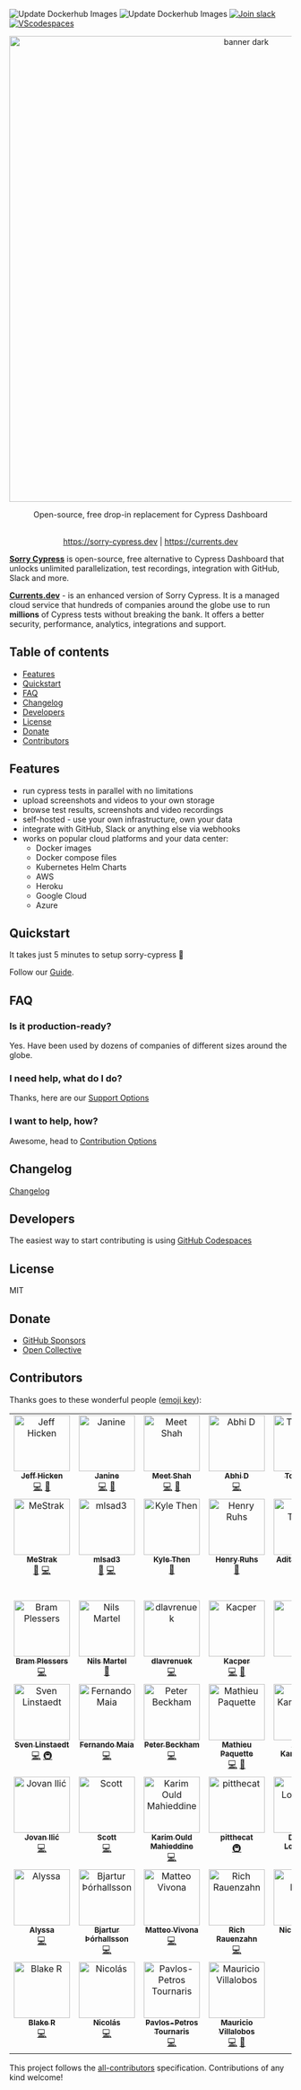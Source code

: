 ![Update Dockerhub Images](https://github.com/agoldis/sorry-cypress/workflows/Update%20Dockerhub%20Images/badge.svg?event=push)
![Update Dockerhub Images](https://github.com/agoldis/sorry-cypress/workflows/Lint%20and%20test/badge.svg)
<a href="https://join.slack.com/t/sorry-cypress/shared_invite/zt-eis1h6jl-tJELaD7q9UGEhMP8WHJOaw" target="_blank">![Join slack](https://img.shields.io/badge/join-slack-orange?logo=slack)<a/>
[![VScodespaces](https://img.shields.io/endpoint?url=https%3A%2F%2Faka.ms%2Fvso-badge)](https://docs.sorry-cypress.dev/development/development-guide#github-codespaces)

<div align="center">
<p align="center">
  <img width="830" alt="banner dark" src="https://user-images.githubusercontent.com/1637928/147379205-2fe4fb9d-49e6-4a2b-917b-2a28973d2a3a.png">
</p>

<div>Open-source, free drop-in replacement for Cypress Dashboard</div>
</div>

<br />
<p align="center">
  <a href="https://sorry-cypress.dev">https://sorry-cypress.dev</a> 
 | 
  <a href="https://currents.dev/?utm_source=github_readme">https://currents.dev</a>
</p>

**[Sorry Cypress](https://sorry-cypress.dev)** is open-source, free alternative to Cypress Dashboard that unlocks unlimited parallelization, test recordings, integration with GitHub, Slack and more.

**[Currents.dev](https://currents.dev/?utm_source=github_readme)** - is an enhanced version of Sorry Cypress. It is a managed cloud service that hundreds of companies around the globe use to run **millions** of Cypress tests without breaking the bank. It offers a better security, performance, analytics, integrations and support.



## Table of contents

- [Features](#features)
- [Quickstart](#quickstart)
- [FAQ](#faq)
- [Changelog](#changelog)
- [Developers](#developers)
- [License](#license)
- [Donate](#donate)
- [Contributors](#contributors)

## Features

- run cypress tests in parallel with no limitations
- upload screenshots and videos to your own storage
- browse test results, screenshots and video recordings
- self-hosted - use your own infrastructure, own your data
- integrate with GitHub, Slack or anything else via webhooks
- works on popular cloud platforms and your data center:
  - Docker images
  - Docker compose files
  - Kubernetes Helm Charts
  - AWS
  - Heroku
  - Google Cloud
  - Azure

## Quickstart

It takes just 5 minutes to setup sorry-cypress 🚀

Follow our [Guide](https://docs.sorry-cypress.dev/guide/get-started).

## FAQ

### Is it production-ready?

Yes. Have been used by dozens of companies of different sizes around the globe.

### I need help, what do I do?

Thanks, here are our [Support Options](https://docs.sorry-cypress.dev/support)

### I want to help, how?

Awesome, head to [Contribution Options](https://docs.sorry-cypress.dev/contributions)

## Changelog

[Changelog](https://docs.sorry-cypress.dev/development/changelog)

## Developers

The easiest way to start contributing is using [GitHub Codespaces](https://docs.sorry-cypress.dev/development/development-guide#github-codespaces)

## License

MIT

## Donate

- [GitHub Sponsors](https://github.com/sponsors/agoldis)
- [Open Collective](https://opencollective.com/sorry-cypress)

## Contributors

Thanks goes to these wonderful people ([emoji key](https://allcontributors.org/docs/en/emoji-key)):

<!-- ALL-CONTRIBUTORS-LIST:START - Do not remove or modify this section -->
<!-- prettier-ignore-start -->
<!-- markdownlint-disable -->
<table>
  <tbody>
    <tr>
      <td align="center" valign="top" width="14.28%"><a href="http://jeffhicken.com"><img src="https://avatars3.githubusercontent.com/u/5297942?v=4?s=100" width="100px;" alt="Jeff Hicken"/><br /><sub><b>Jeff Hicken</b></sub></a><br /><a href="https://github.com/sorry-cypress/sorry-cypress/commits?author=jhicken" title="Code">💻</a> <a href="#ideas-jhicken" title="Ideas, Planning, & Feedback">🤔</a></td>
      <td align="center" valign="top" width="14.28%"><a href="https://github.com/janineahn"><img src="https://avatars3.githubusercontent.com/u/15375744?v=4?s=100" width="100px;" alt="Janine"/><br /><sub><b>Janine</b></sub></a><br /><a href="https://github.com/sorry-cypress/sorry-cypress/commits?author=janineahn" title="Code">💻</a> <a href="https://github.com/sorry-cypress/sorry-cypress/commits?author=janineahn" title="Documentation">📖</a></td>
      <td align="center" valign="top" width="14.28%"><a href="https://github.com/xtroncode"><img src="https://avatars2.githubusercontent.com/u/3901381?v=4?s=100" width="100px;" alt="Meet Shah"/><br /><sub><b>Meet Shah</b></sub></a><br /><a href="https://github.com/sorry-cypress/sorry-cypress/commits?author=xtroncode" title="Code">💻</a> <a href="https://github.com/sorry-cypress/sorry-cypress/commits?author=xtroncode" title="Documentation">📖</a></td>
      <td align="center" valign="top" width="14.28%"><a href="https://github.com/abhidp"><img src="https://avatars0.githubusercontent.com/u/30851622?v=4?s=100" width="100px;" alt="Abhi D"/><br /><sub><b>Abhi D</b></sub></a><br /><a href="https://github.com/sorry-cypress/sorry-cypress/commits?author=abhidp" title="Code">💻</a></td>
      <td align="center" valign="top" width="14.28%"><a href="https://github.com/TomaszG"><img src="https://avatars0.githubusercontent.com/u/873114?v=4?s=100" width="100px;" alt="TomaszG"/><br /><sub><b>TomaszG</b></sub></a><br /><a href="https://github.com/sorry-cypress/sorry-cypress/commits?author=TomaszG" title="Code">💻</a> <a href="https://github.com/sorry-cypress/sorry-cypress/commits?author=TomaszG" title="Documentation">📖</a></td>
      <td align="center" valign="top" width="14.28%"><a href="https://www.linkedin.com/in/coreyshirk/"><img src="https://avatars1.githubusercontent.com/u/9434322?v=4?s=100" width="100px;" alt="Corey Shirk"/><br /><sub><b>Corey Shirk</b></sub></a><br /><a href="https://github.com/sorry-cypress/sorry-cypress/commits?author=coreyshirk" title="Documentation">📖</a></td>
      <td align="center" valign="top" width="14.28%"><a href="https://github.com/nickcox"><img src="https://avatars0.githubusercontent.com/u/135552?v=4?s=100" width="100px;" alt="nickcox"/><br /><sub><b>nickcox</b></sub></a><br /><a href="https://github.com/sorry-cypress/sorry-cypress/commits?author=nickcox" title="Documentation">📖</a></td>
    </tr>
    <tr>
      <td align="center" valign="top" width="14.28%"><a href="https://github.com/MeStrak"><img src="https://avatars3.githubusercontent.com/u/31989238?v=4?s=100" width="100px;" alt="MeStrak"/><br /><sub><b>MeStrak</b></sub></a><br /><a href="https://github.com/sorry-cypress/sorry-cypress/commits?author=MeStrak" title="Documentation">📖</a> <a href="https://github.com/sorry-cypress/sorry-cypress/commits?author=MeStrak" title="Code">💻</a></td>
      <td align="center" valign="top" width="14.28%"><a href="https://github.com/mlsad3"><img src="https://avatars2.githubusercontent.com/u/15711477?v=4?s=100" width="100px;" alt="mlsad3"/><br /><sub><b>mlsad3</b></sub></a><br /><a href="https://github.com/sorry-cypress/sorry-cypress/commits?author=mlsad3" title="Documentation">📖</a> <a href="https://github.com/sorry-cypress/sorry-cypress/commits?author=mlsad3" title="Code">💻</a></td>
      <td align="center" valign="top" width="14.28%"><a href="https://github.com/KyleThenTR"><img src="https://avatars3.githubusercontent.com/u/52414395?v=4?s=100" width="100px;" alt="Kyle Then"/><br /><sub><b>Kyle Then</b></sub></a><br /><a href="https://github.com/sorry-cypress/sorry-cypress/commits?author=KyleThenTR" title="Documentation">📖</a></td>
      <td align="center" valign="top" width="14.28%"><a href="https://redaxmedia.com"><img src="https://avatars3.githubusercontent.com/u/1835397?v=4?s=100" width="100px;" alt="Henry Ruhs"/><br /><sub><b>Henry Ruhs</b></sub></a><br /><a href="#ideas-redaxmedia" title="Ideas, Planning, & Feedback">🤔</a></td>
      <td align="center" valign="top" width="14.28%"><a href="https://github.com/adityatr"><img src="https://avatars0.githubusercontent.com/u/9066230?v=4?s=100" width="100px;" alt="Aditya Trivedi"/><br /><sub><b>Aditya Trivedi</b></sub></a><br /><a href="#content-adityatr" title="Content">🖋</a></td>
      <td align="center" valign="top" width="14.28%"><a href="https://github.com/StefanS-O"><img src="https://avatars2.githubusercontent.com/u/1253938?v=4?s=100" width="100px;" alt="Stefan Schulte-Ortbeck"/><br /><sub><b>Stefan Schulte-Ortbeck</b></sub></a><br /><a href="https://github.com/sorry-cypress/sorry-cypress/commits?author=StefanS-O" title="Code">💻</a> <a href="#example-StefanS-O" title="Examples">💡</a> <a href="https://github.com/sorry-cypress/sorry-cypress/commits?author=StefanS-O" title="Documentation">📖</a> <a href="#ideas-StefanS-O" title="Ideas, Planning, & Feedback">🤔</a></td>
      <td align="center" valign="top" width="14.28%"><a href="https://github.com/tico24"><img src="https://avatars2.githubusercontent.com/u/45351296?v=4?s=100" width="100px;" alt="Tim Collins"/><br /><sub><b>Tim Collins</b></sub></a><br /><a href="#content-tico24" title="Content">🖋</a> <a href="#example-tico24" title="Examples">💡</a></td>
    </tr>
    <tr>
      <td align="center" valign="top" width="14.28%"><a href="http://www.webdevotion.be"><img src="https://avatars3.githubusercontent.com/u/50583?v=4?s=100" width="100px;" alt="Bram Plessers"/><br /><sub><b>Bram Plessers</b></sub></a><br /><a href="https://github.com/sorry-cypress/sorry-cypress/commits?author=webdevotion" title="Code">💻</a></td>
      <td align="center" valign="top" width="14.28%"><a href="https://github.com/nilsmartel"><img src="https://avatars1.githubusercontent.com/u/28377948?v=4?s=100" width="100px;" alt="Nils Martel"/><br /><sub><b>Nils Martel</b></sub></a><br /><a href="https://github.com/sorry-cypress/sorry-cypress/commits?author=nilsmartel" title="Documentation">📖</a></td>
      <td align="center" valign="top" width="14.28%"><a href="https://github.com/dlavrenuek"><img src="https://avatars3.githubusercontent.com/u/20122620?v=4?s=100" width="100px;" alt="dlavrenuek"/><br /><sub><b>dlavrenuek</b></sub></a><br /><a href="https://github.com/sorry-cypress/sorry-cypress/commits?author=dlavrenuek" title="Code">💻</a></td>
      <td align="center" valign="top" width="14.28%"><a href="https://github.com/Upgreydd"><img src="https://avatars3.githubusercontent.com/u/579481?v=4?s=100" width="100px;" alt="Kacper"/><br /><sub><b>Kacper</b></sub></a><br /><a href="https://github.com/sorry-cypress/sorry-cypress/commits?author=Upgreydd" title="Code">💻</a> <a href="https://github.com/sorry-cypress/sorry-cypress/commits?author=Upgreydd" title="Documentation">📖</a></td>
      <td align="center" valign="top" width="14.28%"><a href="https://github.com/DeniDoman"><img src="https://avatars3.githubusercontent.com/u/3439929?v=4?s=100" width="100px;" alt="Denis"/><br /><sub><b>Denis</b></sub></a><br /><a href="https://github.com/sorry-cypress/sorry-cypress/commits?author=DeniDoman" title="Code">💻</a></td>
      <td align="center" valign="top" width="14.28%"><a href="http://lucasltinoco.github.io"><img src="https://avatars2.githubusercontent.com/u/42158644?v=4?s=100" width="100px;" alt="Lucas Tinoco"/><br /><sub><b>Lucas Tinoco</b></sub></a><br /><a href="https://github.com/sorry-cypress/sorry-cypress/commits?author=lucasltinoco" title="Documentation">📖</a></td>
      <td align="center" valign="top" width="14.28%"><a href="https://github.com/juanjopb"><img src="https://avatars3.githubusercontent.com/u/44626438?v=4?s=100" width="100px;" alt="JuanJose Perez"/><br /><sub><b>JuanJose Perez</b></sub></a><br /><a href="https://github.com/sorry-cypress/sorry-cypress/commits?author=juanjopb" title="Code">💻</a></td>
    </tr>
    <tr>
      <td align="center" valign="top" width="14.28%"><a href="https://github.com/slinstaedt"><img src="https://avatars1.githubusercontent.com/u/682090?v=4?s=100" width="100px;" alt="Sven Linstaedt"/><br /><sub><b>Sven Linstaedt</b></sub></a><br /><a href="https://github.com/sorry-cypress/sorry-cypress/commits?author=slinstaedt" title="Code">💻</a> <a href="#infra-slinstaedt" title="Infrastructure (Hosting, Build-Tools, etc)">🚇</a></td>
      <td align="center" valign="top" width="14.28%"><a href="https://github.com/fsmaia"><img src="https://avatars0.githubusercontent.com/u/968790?v=4?s=100" width="100px;" alt="Fernando Maia"/><br /><sub><b>Fernando Maia</b></sub></a><br /><a href="https://github.com/sorry-cypress/sorry-cypress/commits?author=fsmaia" title="Code">💻</a></td>
      <td align="center" valign="top" width="14.28%"><a href="https://github.com/pbeckham"><img src="https://avatars.githubusercontent.com/u/1321331?v=4?s=100" width="100px;" alt="Peter Beckham"/><br /><sub><b>Peter Beckham</b></sub></a><br /><a href="https://github.com/sorry-cypress/sorry-cypress/commits?author=pbeckham" title="Code">💻</a></td>
      <td align="center" valign="top" width="14.28%"><a href="https://www.linkedin.com/in/mathpaquette/"><img src="https://avatars.githubusercontent.com/u/4358455?v=4?s=100" width="100px;" alt="Mathieu Paquette"/><br /><sub><b>Mathieu Paquette</b></sub></a><br /><a href="https://github.com/sorry-cypress/sorry-cypress/commits?author=mathpaquette" title="Code">💻</a> <a href="https://github.com/sorry-cypress/sorry-cypress/commits?author=mathpaquette" title="Documentation">📖</a></td>
      <td align="center" valign="top" width="14.28%"><a href="https://github.com/anishkargaonkar"><img src="https://avatars.githubusercontent.com/u/32673168?v=4?s=100" width="100px;" alt="Anish Kargaonkar"/><br /><sub><b>Anish Kargaonkar</b></sub></a><br /><a href="https://github.com/sorry-cypress/sorry-cypress/commits?author=anishkargaonkar" title="Code">💻</a></td>
      <td align="center" valign="top" width="14.28%"><a href="http://www.serial-experiments.com"><img src="https://avatars.githubusercontent.com/u/1116482?v=4?s=100" width="100px;" alt="Bart Riepe"/><br /><sub><b>Bart Riepe</b></sub></a><br /><a href="https://github.com/sorry-cypress/sorry-cypress/commits?author=Aeolun" title="Code">💻</a></td>
      <td align="center" valign="top" width="14.28%"><a href="https://github.com/ImanMahmoudinasab"><img src="https://avatars.githubusercontent.com/u/5295554?v=4?s=100" width="100px;" alt="Iman Mahmoudinasab"/><br /><sub><b>Iman Mahmoudinasab</b></sub></a><br /><a href="https://github.com/sorry-cypress/sorry-cypress/commits?author=ImanMahmoudinasab" title="Code">💻</a></td>
    </tr>
    <tr>
      <td align="center" valign="top" width="14.28%"><a href="http://jovanilic.com"><img src="https://avatars.githubusercontent.com/u/15846154?v=4?s=100" width="100px;" alt="Jovan Ilić"/><br /><sub><b>Jovan Ilić</b></sub></a><br /><a href="https://github.com/sorry-cypress/sorry-cypress/commits?author=Zaista" title="Code">💻</a></td>
      <td align="center" valign="top" width="14.28%"><a href="http://www.scottux.com"><img src="https://avatars.githubusercontent.com/u/135884?v=4?s=100" width="100px;" alt="Scott"/><br /><sub><b>Scott</b></sub></a><br /><a href="https://github.com/sorry-cypress/sorry-cypress/commits?author=scottux" title="Code">💻</a></td>
      <td align="center" valign="top" width="14.28%"><a href="https://www.karimould.dev/"><img src="https://avatars.githubusercontent.com/u/18060129?v=4?s=100" width="100px;" alt="Karim Ould Mahieddine"/><br /><sub><b>Karim Ould Mahieddine</b></sub></a><br /><a href="https://github.com/sorry-cypress/sorry-cypress/commits?author=karimould" title="Code">💻</a></td>
      <td align="center" valign="top" width="14.28%"><a href="https://github.com/pitthecat"><img src="https://avatars.githubusercontent.com/u/28391645?v=4?s=100" width="100px;" alt="pitthecat"/><br /><sub><b>pitthecat</b></sub></a><br /><a href="#infra-pitthecat" title="Infrastructure (Hosting, Build-Tools, etc)">🚇</a></td>
      <td align="center" valign="top" width="14.28%"><a href="https://github.com/nijine"><img src="https://avatars.githubusercontent.com/u/37587636?v=4?s=100" width="100px;" alt="Dmitriy Loshakov"/><br /><sub><b>Dmitriy Loshakov</b></sub></a><br /><a href="https://github.com/sorry-cypress/sorry-cypress/commits?author=nijine" title="Code">💻</a></td>
      <td align="center" valign="top" width="14.28%"><a href="https://github.com/Hackatosh"><img src="https://avatars.githubusercontent.com/u/37976573?v=4?s=100" width="100px;" alt="Edouard Benauw"/><br /><sub><b>Edouard Benauw</b></sub></a><br /><a href="https://github.com/sorry-cypress/sorry-cypress/commits?author=Hackatosh" title="Code">💻</a></td>
      <td align="center" valign="top" width="14.28%"><a href="https://github.com/joaoduartepinto"><img src="https://avatars.githubusercontent.com/u/82733395?v=4?s=100" width="100px;" alt="joaoduartepinto"/><br /><sub><b>joaoduartepinto</b></sub></a><br /><a href="https://github.com/sorry-cypress/sorry-cypress/commits?author=joaoduartepinto" title="Code">💻</a></td>
    </tr>
    <tr>
      <td align="center" valign="top" width="14.28%"><a href="https://github.com/alyssa-glean"><img src="https://avatars.githubusercontent.com/u/57534485?v=4?s=100" width="100px;" alt="Alyssa"/><br /><sub><b>Alyssa</b></sub></a><br /><a href="https://github.com/sorry-cypress/sorry-cypress/commits?author=alyssa-glean" title="Code">💻</a></td>
      <td align="center" valign="top" width="14.28%"><a href="https://github.com/bjartur20"><img src="https://avatars.githubusercontent.com/u/1508187?v=4?s=100" width="100px;" alt="Bjartur Þórhallsson"/><br /><sub><b>Bjartur Þórhallsson</b></sub></a><br /><a href="https://github.com/sorry-cypress/sorry-cypress/commits?author=bjartur20" title="Code">💻</a></td>
      <td align="center" valign="top" width="14.28%"><a href="http://matteovivona.it"><img src="https://avatars.githubusercontent.com/u/6388707?v=4?s=100" width="100px;" alt="Matteo Vivona"/><br /><sub><b>Matteo Vivona</b></sub></a><br /><a href="https://github.com/sorry-cypress/sorry-cypress/commits?author=tehKapa" title="Code">💻</a></td>
      <td align="center" valign="top" width="14.28%"><a href="https://github.com/rrauenza"><img src="https://avatars.githubusercontent.com/u/1376251?v=4?s=100" width="100px;" alt="Rich Rauenzahn"/><br /><sub><b>Rich Rauenzahn</b></sub></a><br /><a href="https://github.com/sorry-cypress/sorry-cypress/commits?author=rrauenza" title="Code">💻</a></td>
      <td align="center" valign="top" width="14.28%"><a href="https://solidnerd.dev"><img src="https://avatars.githubusercontent.com/u/886383?v=4?s=100" width="100px;" alt="Niclas Mietz"/><br /><sub><b>Niclas Mietz</b></sub></a><br /><a href="#infra-solidnerd" title="Infrastructure (Hosting, Build-Tools, etc)">🚇</a></td>
      <td align="center" valign="top" width="14.28%"><a href="http://speanet.info"><img src="https://avatars.githubusercontent.com/u/495017?v=4?s=100" width="100px;" alt="Martin Parsiegla"/><br /><sub><b>Martin Parsiegla</b></sub></a><br /><a href="https://github.com/sorry-cypress/sorry-cypress/commits?author=Spea" title="Code">💻</a></td>
      <td align="center" valign="top" width="14.28%"><a href="https://github.com/amit-o"><img src="https://avatars.githubusercontent.com/u/21155198?v=4?s=100" width="100px;" alt="Amit Oren"/><br /><sub><b>Amit Oren</b></sub></a><br /><a href="https://github.com/sorry-cypress/sorry-cypress/commits?author=amit-o" title="Code">💻</a></td>
    </tr>
    <tr>
      <td align="center" valign="top" width="14.28%"><a href="https://www.linkedin.com/in/blakeromano/"><img src="https://avatars.githubusercontent.com/u/85771645?v=4?s=100" width="100px;" alt="Blake R"/><br /><sub><b>Blake R</b></sub></a><br /><a href="https://github.com/sorry-cypress/sorry-cypress/commits?author=blakeromano" title="Code">💻</a></td>
      <td align="center" valign="top" width="14.28%"><a href="https://github.com/nmengual"><img src="https://avatars.githubusercontent.com/u/1969394?v=4?s=100" width="100px;" alt="Nicolás"/><br /><sub><b>Nicolás</b></sub></a><br /><a href="https://github.com/sorry-cypress/sorry-cypress/commits?author=nmengual" title="Code">💻</a></td>
      <td align="center" valign="top" width="14.28%"><a href="https://pavlospt.com"><img src="https://avatars.githubusercontent.com/u/1070871?v=4?s=100" width="100px;" alt="Pavlos-Petros Tournaris"/><br /><sub><b>Pavlos-Petros Tournaris</b></sub></a><br /><a href="https://github.com/sorry-cypress/sorry-cypress/commits?author=pavlospt" title="Code">💻</a></td>
      <td align="center" valign="top" width="14.28%"><a href="https://github.com/mauriciovillalobos"><img src="https://avatars.githubusercontent.com/u/8905916?v=4?s=100" width="100px;" alt="Mauricio Villalobos"/><br /><sub><b>Mauricio Villalobos</b></sub></a><br /><a href="https://github.com/sorry-cypress/sorry-cypress/commits?author=mauriciovillalobos" title="Code">💻</a> <a href="https://github.com/sorry-cypress/sorry-cypress/commits?author=mauriciovillalobos" title="Documentation">📖</a></td>
    </tr>
  </tbody>
</table>

<!-- markdownlint-restore -->
<!-- prettier-ignore-end -->

<!-- ALL-CONTRIBUTORS-LIST:END -->

This project follows the [all-contributors](https://github.com/all-contributors/all-contributors) specification. Contributions of any kind welcome!

